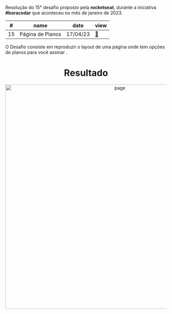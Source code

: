 <p>Resolução do 15° desafio proposto pela <strong>rocketseat</strong>, durante a iniciativa <strong>#boracodar</strong> que aconteceu no mês de janeiro de 2023.</p>

<table>
  <thead>
    <tr>
      <th>#</th>
      <th>name</th>
      <th>date</th>
      <th>view</th>
    </tr>
  </thead>
  <tbody>
    <tr>
      <td>15</td>
      <td>Página de Planos</td>
      <td>17/04/23</td>
      <td><a href="https://boracodar15.vercel.app/">🔗</a></td>
    </tr>
  </tbody>
</table>

<p>O Desafio consiste em reproduzir o layout de uma página onde tem opções de planos para você assinar .</p>


<div align="center">
<h1>Resultado</h1>
<img src="https://user-images.githubusercontent.com/104238801/232592313-5ce61fb0-0ed5-408a-aa9d-913c05bb1065.png" alt="page" width="700px" />
</div>

